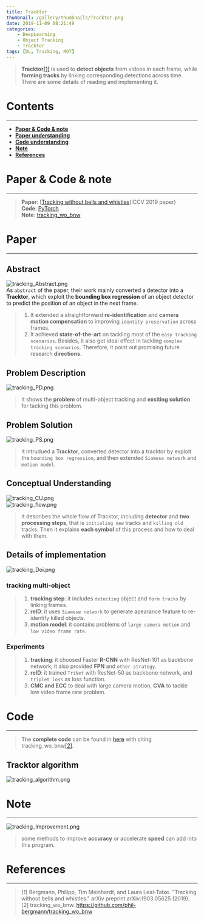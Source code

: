 ```yaml
---
title: Tracktor
thumbnail: /gallery/thumbnails/Tracktor.png
date: 2019-11-09 08:21:49
categories:
    - DeepLearning  
    - Object Tracking  
    - Tracktor  
tags: [DL, Tracking, MOT]
---
```


> **Tracktor**[[1]](https://arxiv.org/abs/1903.05625) is used to **detect objects** from videos in each frame, while **forming tracks** by linking corresponding detections across time. There are some details of reading and implementing it.  
<!-- more -->

# Contents
---
- **[Paper & Code & note](#Paper&Code&note)**
- **[Paper understanding](#Paper)**
- **[Code understanding](#Code)**
- **[Note](#Note)**
- **[References](#References)**

# Paper & Code & note
---
> **Paper**: [[Tracking without bells and whistles](https://arxiv.org/pdf/1903.05625.pdf)(ICCV 2019 paper)  
> **Code**: [PyTorch](https://github.com/Gojay001/tracking_wo_bnw)  
> **Note**: [tracking_wo_bnw](https://github.com/Gojay001/DeepLearning-pwcn/tree/master/Tracking/tracktor/Note)

# Paper
---
## Abstract
![tracking_Abstract.png](https://i.loli.net/2019/11/09/g1R4zUjKkCfbieo.png)    
As `abstract` of the paper, their work mainly converted a detector into a **Tracktor**, which exploit the **bounding box regression** of an object detector to predict the position of an object in the next frame.  
> 1. It extended a straightforward **re-identification** and **camera motion compensation** to improving `identity preservation` across frames.  
> 2. It achieved **state-of-the-art** on tackling most of the `easy tracking scenarios`. Besides, it also got ideal effect in tackling `complex tracking scenarios`. Therefore, it point out promising future research **directions**.

## Problem Description
![tracking_PD.png](https://i.loli.net/2019/11/09/7C6jrXBRAn1dveg.png) 
> It shows the **problem** of multi-object tracking and **exsiting solution** for tacking this problem.

## Problem Solution
![tracking_PS.png](https://i.loli.net/2019/11/09/XvVkJMzjNSDU2cf.png)  
> It intrudued a **Tracktor**, converted detector into a tracktor by exploit the `bounding box regression`, and then extended `Siamese network` and `motion model`.  

## Conceptual Understanding
![tracking_CU.png](https://i.loli.net/2019/11/09/g92n4ZytoFVqMQJ.png)  
![tracking_flow.png](https://i.loli.net/2019/11/09/tHsJ9qa1IuE7SwP.png)  
> It describes the whole flow of Tracktor, including **detector** and **two processing steps**, that is `initialing new` tracks and `killing old` tracks. Then it explains **each symbol** of this process and how to deal with them. 

## Details of implementation
![tracking_Doi.png](https://i.loli.net/2019/11/09/oYwuheT9bKmrtFH.png)   
### tracking multi-object
> 1. **tracking step**: it includes `detecting` object and `form tracks` by linking frames.  
> 2. **reID**: it uses `Siamese network` to generate apearance feature to re-identify killed objects.  
> 3. **motion model**: it contains problems of `large camera motion` and `low video frame rate`.  
### Experiments
> 1. **tracking**: it choosed Faster **R-CNN** with ResNet-101 as backbone network, it also provided **FPN** and `other strategy`.  
> 2. **reID**: it trained `TriNet` with ResNet-50 as backbone network, and `triplet loss` as loss function.  
> 3. **CMC and ECC** to deal with large camera motion, **CVA** to tackle low video frame rate problem.  

# Code
---
> The **complete code** can be found in [here](https://github.com/Gojay001/tracking_wo_bnw) with citing tracking_wo_bnw[[2]](https://github.com/phil-bergmann/tracking_wo_bnw).  

## Tracktor algorithm
![tracking_algorithm.png](https://i.loli.net/2019/11/09/zXQkF7Ve2W8bgoC.png)

# Note
---
![tracking_Improvement.png](https://i.loli.net/2019/11/09/hEpR1WycrkVTtH9.png)
> some methods to improve **accuracy** or accelerate **speed** can add into this program.  

# References
---
> [1] Bergmann, Philipp, Tim Meinhardt, and Laura Leal-Taixe. "Tracking without bells and whistles." arXiv preprint arXiv:1903.05625 (2019).  
> [2] tracking_wo_bnw. https://github.com/phil-bergmann/tracking_wo_bnw  